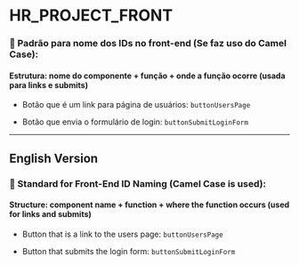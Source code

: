# HR_PROJECT_FRONT

### 📓 Padrão para nome dos IDs no front-end (**Se faz uso do Camel Case**):

#### Estrutura: nome do componente + função + onde a função ocorre (usada para **links** e **submits**)

- Botão que é um link para página de usuários: `buttonUsersPage`

- Botão que envia o formulário de login: `buttonSubmitLoginForm`

---

## English Version

### 📓 Standard for Front-End ID Naming (**Camel Case is used**):

#### Structure: component name + function + where the function occurs (used for **links** and **submits**)
 - Button that is a link to the users page: `buttonUsersPage`

 - Button that submits the login form: `buttonSubmitLoginForm`
